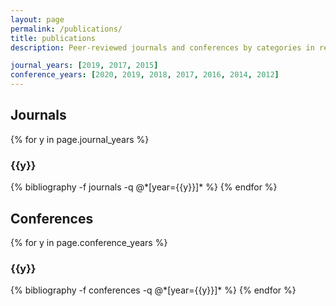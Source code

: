 ```yaml
---
layout: page
permalink: /publications/
title: publications
description: Peer-reviewed journals and conferences by categories in reversed chronological order.

journal_years: [2019, 2017, 2015]
conference_years: [2020, 2019, 2018, 2017, 2016, 2014, 2012]
---
```


## **Journals**
{% for y in page.journal_years %}
  <h3 class="year">{{y}}</h3>
  {% bibliography -f journals -q @*[year={{y}}]* %}
{% endfor %}

## **Conferences**
{% for y in page.conference_years %}
  <h3 class="year">{{y}}</h3>
  {% bibliography -f conferences -q @*[year={{y}}]* %}
{% endfor %}